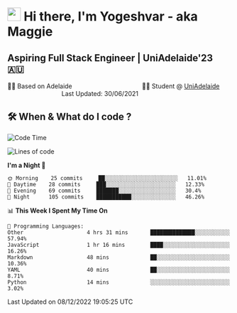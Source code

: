 <h1><img src="https://emojis.slackmojis.com/emojis/images/1531849430/4246/blob-sunglasses.gif?1531849430" width="30"/> Hi there, I'm Yogeshvar - aka Maggie</h1>

## Aspiring Full Stack Engineer | UniAdelaide'23 🇦🇺  
🏂🏻  Based on Adelaide &nbsp;&nbsp;&nbsp;&nbsp;&nbsp;&nbsp;&nbsp;&nbsp;&nbsp;&nbsp;&nbsp;&nbsp;&nbsp;&nbsp;&nbsp;&nbsp;&nbsp;&nbsp;&nbsp;&nbsp;&nbsp;&nbsp;&nbsp;&nbsp;&nbsp;&nbsp;&nbsp;&nbsp;&nbsp;&nbsp;&nbsp;&nbsp;&nbsp;&nbsp;&nbsp;&nbsp;&nbsp;&nbsp;&nbsp;👨‍💻 Student @ [UniAdelaide](https://www.adelaide.edu.au)   &nbsp;&nbsp;&nbsp;&nbsp;&nbsp;&nbsp;&nbsp;&nbsp;&nbsp;&nbsp;&nbsp;&nbsp;&nbsp;&nbsp;&nbsp;&nbsp;&nbsp;&nbsp;&nbsp;&nbsp;&nbsp;&nbsp;&nbsp;&nbsp;&nbsp;&nbsp;&nbsp;&nbsp;&nbsp;&nbsp;&nbsp;Last Updated: 30/06/2021

## 🛠 When & What do I code ?  

<!--START_SECTION:waka-->
![Code Time](http://img.shields.io/badge/Code%20Time-1%2C860%20hrs%2038%20mins-blue)

![Lines of code](https://img.shields.io/badge/From%20Hello%20World%20I%27ve%20Written-2%20Million%20lines%20of%20code-blue)

**I'm a Night 🦉** 

```text
🌞 Morning    25 commits     ██░░░░░░░░░░░░░░░░░░░░░░░   11.01% 
🌆 Daytime    28 commits     ███░░░░░░░░░░░░░░░░░░░░░░   12.33% 
🌃 Evening    69 commits     ███████░░░░░░░░░░░░░░░░░░   30.4% 
🌙 Night      105 commits    ███████████░░░░░░░░░░░░░░   46.26%

```


📊 **This Week I Spent My Time On** 

```text
💬 Programming Languages: 
Other                    4 hrs 31 mins       ██████████████░░░░░░░░░░░   57.94% 
JavaScript               1 hr 16 mins        ████░░░░░░░░░░░░░░░░░░░░░   16.26% 
Markdown                 48 mins             ██░░░░░░░░░░░░░░░░░░░░░░░   10.36% 
YAML                     40 mins             ██░░░░░░░░░░░░░░░░░░░░░░░   8.71% 
Python                   14 mins             ░░░░░░░░░░░░░░░░░░░░░░░░░   3.02%

```


 Last Updated on 08/12/2022 19:05:25 UTC
<!--END_SECTION:waka-->
